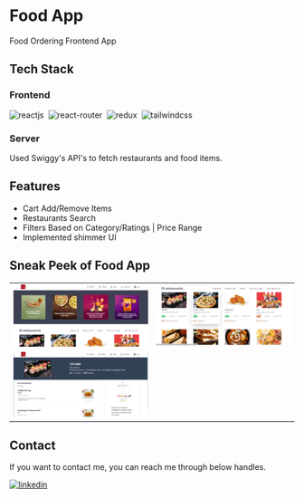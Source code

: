 
# Food App

Food Ordering Frontend App


## Tech Stack

### Frontend

![reactjs](https://img.shields.io/badge/React-20232A?style=for-the-badge&logo=react&logoColor=61DAFB)&nbsp;
![react-router](https://img.shields.io/badge/React_Router-CA4245?style=for-the-badge&logo=react-router&logoColor=white)&nbsp;
![redux](https://img.shields.io/badge/Redux-593D88?style=for-the-badge&logo=redux&logoColor=white)&nbsp;
![tailwindcss](https://img.shields.io/badge/Tailwind_CSS-38B2AC?style=for-the-badge&logo=tailwind-css&logoColor=white)&nbsp;


### Server
 Used Swiggy's API's to fetch restaurants and food items.


## Features

- Cart Add/Remove Items 
- Restaurants Search
- Filters Based on Category/Ratings | Price Range
- Implemented shimmer UI


## Sneak Peek of Food App
<table>
  <tr>
    <td><img src="./src/assets/No.1.PNG" alt="mockup" /></td>
    <td><img src="./src/assets/No.2.PNG" alt="mockups" /></td>
  </tr>
  <tr>
    <td><img src="./src/assets/No.3.PNG" alt="mockup" /></td>
  </tr>
</table>

## Contact
If you want to contact me, you can reach me through below handles.

[![linkedin](https://img.shields.io/badge/LinkedIn-0077B5?style=for-the-badge&logo=linkedin&logoColor=white)](https://www.linkedin.com/in/ashish-thakur-065565217/)



